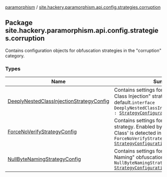 [paramorphism](../index.md) / [site.hackery.paramorphism.api.config.strategies.corruption](./index.md)

## Package site.hackery.paramorphism.api.config.strategies.corruption

Contains configuration objects for obfuscation strategies in the "corruption" category.

### Types

| Name | Summary |
|---|---|
| [DeeplyNestedClassInjectionStrategyConfig](-deeply-nested-class-injection-strategy-config/index.md) | Contains settings for the "Deeply Nested Class Injection" strategy. Disabled by default.`interface DeeplyNestedClassInjectionStrategyConfig : `[`StrategyConfiguration`](../site.hackery.paramorphism.api.config/-strategy-configuration/index.md) |
| [ForceNoVerifyStrategyConfig](-force-no-verify-strategy-config/index.md) | Contains settings for the "Force No Verify" strategy. Enabled by default when 'Main-Class' is detected in the manifest.`interface ForceNoVerifyStrategyConfig : `[`StrategyConfiguration`](../site.hackery.paramorphism.api.config/-strategy-configuration/index.md) |
| [NullByteNamingStrategyConfig](-null-byte-naming-strategy-config/index.md) | Contains settings for the "Null Byte Naming" obfuscation strategy.`interface NullByteNamingStrategyConfig : `[`StrategyConfiguration`](../site.hackery.paramorphism.api.config/-strategy-configuration/index.md) |
